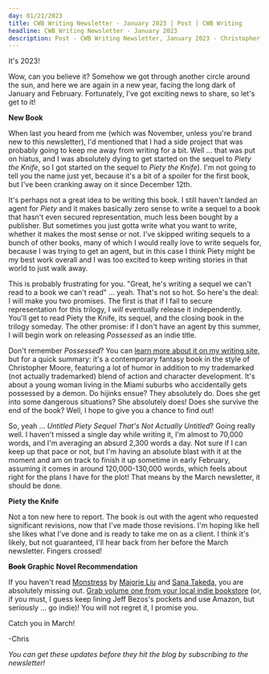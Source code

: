 ```yaml
---
day: 01/21/2023
title: CWB Writing Newsletter - January 2023 | Post | CWB Writing
headline: CWB Writing Newsletter - January 2023
description: Post - CWB Writing Newsletter, January 2023 - Christopher Buecheler's Author Site
---
```


It's 2023!

Wow, can you believe it? Somehow we got through another circle around the sun, and here we are again in a new year, facing the long dark of January and February. Fortunately, I've got exciting news to share, so let's get to it!

**New Book**

When last you heard from me (which was November, unless you're brand new to this newsletter), I'd mentioned that I had a side project that was probably going to keep me away from writing for a bit. Well &hellip; that was put on hiatus, and I was absolutely dying to get started on the sequel to _Piety the Knife_, so I got started on the sequel to _Piety the Knife_). I'm not going to tell you the name just yet, because it's a bit of a spoiler for the first book, but I've been cranking away on it since December 12th.

It's perhaps not a great idea to be writing this book. I still haven't landed an agent for _Piety_ and it makes basically zero sense to write a sequel to a book that hasn't even secured representation, much less been bought by a publisher. But sometimes you just gotta write what you want to write, whether it makes the most sense or not. I've skipped writing sequels to a bunch of other books, many of which I would really love to write sequels for, because I was trying to get an agent, but in this case I think Piety might be my best work overall and I was too excited to keep writing stories in that world to just walk away.

This is probably frustrating for you. "Great, he's writing a sequel we can't read to a book we can't read" &hellip; yeah. That's not so hot. So here's the deal: I will make you two promises. The first is that if I fail to secure representation for this trilogy, I _will_ eventually release it independently. You'll get to read Piety the Knife, its sequel, and the closing book in the trilogy someday. The other promise: if I don't have an agent by this summer, I will begin work on releasing _Possessed_ as an indie title.

Don't remember _Possessed_? You can [learn more about it on my writing site](/books/), but for a quick summary: it's a contemporary fantasy book in the style of Christopher Moore, featuring a lot of humor in addition to my trademarked (not actually trademarked) blend of action and character development. It's about a young woman living in the Miami suburbs who accidentally gets possessed by a demon. Do hijinks ensue? They absolutely do. Does she get into some dangerous situations? She absolutely does! Does she survive the end of the book? Well, I hope to give you a chance to find out!

So, yeah &hellip; _Untitled Piety Sequel That's Not Actually Untitled_? Going really well. I haven't missed a single day while writing it, I'm almost to 70,000 words, and I'm averaging an absurd 2,300 words a day. Not sure if I can keep up that pace or not, but I'm having an absolute blast with it at the moment and am on track to finish it up sometime in early February, assuming it comes in around 120,000-130,000 words, which feels about right for the plans I have for the plot! That means by the March newsletter, it should be done. 

**Piety the Knife**

Not a ton new here to report. The book is out with the agent who requested significant revisions, now that I've made those revisions. I'm hoping like hell she likes what I've done and is ready to take me on as a client. I think it's likely, but not guaranteed, I'll hear back from her before the March newsletter. Fingers crossed!

**<strike>Book</strike> Graphic Novel Recommendation**

If you haven't read <a href="https://www.indiebound.org/book/9781632157096" target="_blank">Monstress</a> by <a href="http://marjoriemliu.com/" target="_blank">Majorie Liu</a> and <a href="https://sanatakeda.com/" target="_blank">Sana Takeda</a>, you are absolutely missing out. <a href="https://www.indiebound.org/book/9781632157096" target="_blank">Grab volume one from your local indie bookstore</a> (or, if you must, I guess keep lining Jeff Bezos's pockets and use Amazon, but seriously &hellip; go indie)! You will not regret it, I promise you.

Catch you in March!

-Chris

_You can get these updates before they hit the blog by subscribing to the newsletter!_
